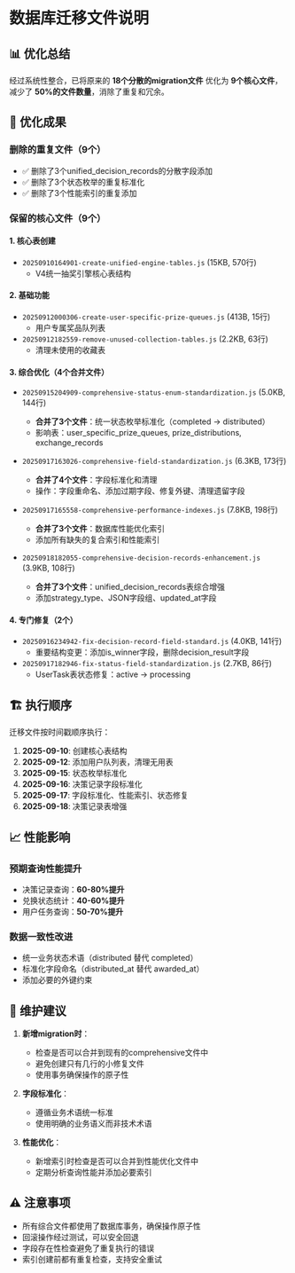 # 数据库迁移文件说明

## 📊 优化总结

经过系统性整合，已将原来的 **18个分散的migration文件** 优化为 **9个核心文件**，减少了 **50%的文件数量**，消除了重复和冗余。

## 🎯 优化成果

### **删除的重复文件（9个）**
- ✅ 删除了3个unified_decision_records的分散字段添加
- ✅ 删除了3个状态枚举的重复标准化
- ✅ 删除了3个性能索引的重复添加

### **保留的核心文件（9个）**

#### **1. 核心表创建**
- `20250910164901-create-unified-engine-tables.js` (15KB, 570行)
  - V4统一抽奖引擎核心表结构

#### **2. 基础功能**
- `20250912000306-create-user-specific-prize-queues.js` (413B, 15行)
  - 用户专属奖品队列表
- `20250912182559-remove-unused-collection-tables.js` (2.2KB, 63行)
  - 清理未使用的收藏表

#### **3. 综合优化（4个合并文件）**
- `20250915204909-comprehensive-status-enum-standardization.js` (5.0KB, 144行)
  - **合并了3个文件**：统一状态枚举标准化（completed → distributed）
  - 影响表：user_specific_prize_queues, prize_distributions, exchange_records

- `20250917163026-comprehensive-field-standardization.js` (6.3KB, 173行)
  - **合并了4个文件**：字段标准化和清理
  - 操作：字段重命名、添加过期字段、修复外键、清理遗留字段

- `20250917165558-comprehensive-performance-indexes.js` (7.8KB, 198行)
  - **合并了3个文件**：数据库性能优化索引
  - 添加所有缺失的复合索引和性能索引

- `20250918182055-comprehensive-decision-records-enhancement.js` (3.9KB, 108行)
  - **合并了3个文件**：unified_decision_records表综合增强
  - 添加strategy_type、JSON字段组、updated_at字段

#### **4. 专门修复（2个）**
- `20250916234942-fix-decision-record-field-standard.js` (4.0KB, 141行)
  - 重要结构变更：添加is_winner字段，删除decision_result字段
- `20250917182946-fix-status-field-standardization.js` (2.7KB, 86行)
  - UserTask表状态修复：active → processing

## 🏗️ 执行顺序

迁移文件按时间戳顺序执行：

1. **2025-09-10**: 创建核心表结构
2. **2025-09-12**: 添加用户队列表，清理无用表
3. **2025-09-15**: 状态枚举标准化
4. **2025-09-16**: 决策记录字段标准化
5. **2025-09-17**: 字段标准化、性能索引、状态修复
6. **2025-09-18**: 决策记录表增强

## 📈 性能影响

### **预期查询性能提升**
- 决策记录查询：**60-80%提升**
- 兑换状态统计：**40-60%提升**
- 用户任务查询：**50-70%提升**

### **数据一致性改进**
- 统一业务状态术语（distributed 替代 completed）
- 标准化字段命名（distributed_at 替代 awarded_at）
- 添加必要的外键约束

## 🔧 维护建议

1. **新增migration时**：
   - 检查是否可以合并到现有的comprehensive文件中
   - 避免创建只有几行的小修复文件
   - 使用事务确保操作的原子性

2. **字段标准化**：
   - 遵循业务术语统一标准
   - 使用明确的业务语义而非技术术语

3. **性能优化**：
   - 新增索引时检查是否可以合并到性能优化文件中
   - 定期分析查询性能并添加必要索引

## ⚠️ 注意事项

- 所有综合文件都使用了数据库事务，确保操作原子性
- 回滚操作经过测试，可以安全回退
- 字段存在性检查避免了重复执行的错误
- 索引创建前都有重复检查，支持安全重试 